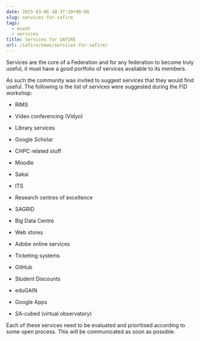 ```yaml
--- 
date: 2015-03-06 10:37:19+00:00
slug: services-for-safire
tags: 
  - event
  - services
title: Services for SAFIRE
url: /safire/news/services-for-safire/
---
```


Services are the core of a Federation and for any federation to become truly useful, it must have a good portfolio of services available to its members.

As such the community was invited to suggest services that they would find useful. The following is the list of services were suggested during the FID workshop:
<!--more-->

  * RIMS

  * Video conferencing (Vidyo)

  * Library services

  * Google Scholar

  * CHPC related stuff

  * Moodle

  * Sakai

  * ITS

  * Research centres of excellence

  * SAGRID

  * Big Data Centre

  * Web stores

  * Adobe online services

  * Ticketing systems

  * GitHub

  * Student Discounts

  * eduGAIN

  * Google Apps

  * SA-cubed (virtual observatory)

Each of these services need to be evaluated and prioritised according to some open process. This will be communicated as soon as possible.
